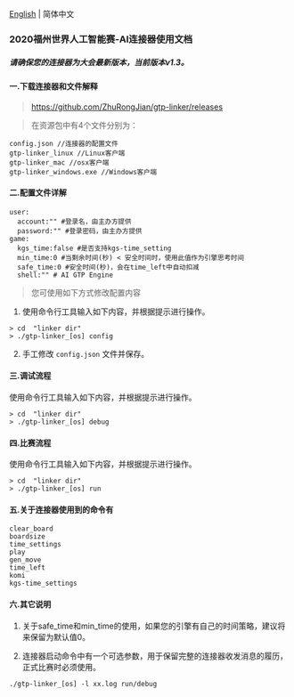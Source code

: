 [English](https://github.com/ZhuRongJian/gtp-linker) | 简体中文

### 2020福州世界人工智能赛-AI连接器使用文档

##### 请确保您的连接器为大会最新版本，当前版本v1.3。

#### 一.下载连接器和文件解释

> https://github.com/ZhuRongJian/gtp-linker/releases

> 在资源包中有4个文件分别为：

```
config.json //连接器的配置文件
gtp-linker_linux //Linux客户端
gtp-linker_mac //osx客户端
gtp-linker_windows.exe //Windows客户端
```

#### 二.配置文件详解

```
user:
  account:"" #登录名，由主办方提供
  password:"" #登录密码，由主办方提供
game:
  kgs_time:false #是否支持kgs-time_setting
  min_time:0 #当剩余时间(秒) < 安全时间时，使用此值作为引擎思考时间
  safe_time:0 #安全时间(秒)，会在time_left中自动扣减
  shell:"" # AI GTP Engine
```

> 您可使用如下方式修改配置内容

1. 使用命令行工具输入如下内容，并根据提示进行操作。
```
> cd  "linker dir"
> ./gtp-linker_[os] config
```

2. 手工修改 `config.json` 文件并保存。

#### 三.调试流程

使用命令行工具输入如下内容，并根据提示进行操作。
```
> cd  "linker dir"
> ./gtp-linker_[os] debug
```

#### 四.比赛流程

使用命令行工具输入如下内容，并根据提示进行操作。
```
> cd  "linker dir"
> ./gtp-linker_[os] run
```


#### 五.关于连接器使用到的命令有

```
clear_board
boardsize
time_settings
play
gen_move
time_left
komi
kgs-time_settings
```

#### 六.其它说明

1. 关于safe_time和min_time的使用，如果您的引擎有自己的时间策略，建议将来保留为默认值0。

2. 连接器启动命令中有一个可选参数，用于保留完整的连接器收发消息的履历，正式比赛时必须使用。

```
./gtp-linker_[os] -l xx.log run/debug
```
